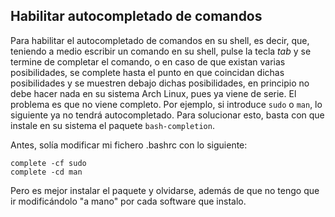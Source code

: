 ## Habilitar autocompletado de comandos

Para habilitar el autocompletado de comandos en su shell, es decir, que, teniendo a medio escribir un comando en
su shell, pulse la tecla *tab* y se termine de completar el comando, o en caso de que existan varias
posibilidades, se complete hasta el punto en que coincidan dichas posibilidades y se muestren debajo dichas
posibilidades, en principio no debe hacer nada en su sistema Arch Linux, pues ya viene de serie. El problema es
que no viene completo. Por ejemplo, si introduce `sudo` o `man`, lo siguiente ya no tendrá autocompletado. Para
solucionar esto, basta con que instale en su sistema el paquete `bash-completion`.

Antes, solía modificar mi fichero .bashrc con lo siguiente:

```
complete -cf sudo
complete -cd man
```

Pero es mejor instalar el paquete y olvidarse, además de que no tengo que ir modificándolo "a mano" por cada
software que instalo.
